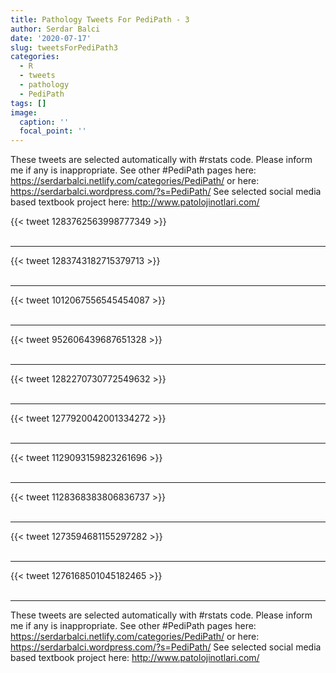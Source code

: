 ```yaml
---
title: Pathology Tweets For PediPath - 3
author: Serdar Balci
date: '2020-07-17'
slug: tweetsForPediPath3
categories:
  - R
  - tweets
  - pathology
  - PediPath
tags: []
image:
  caption: ''
  focal_point: ''
---
```



These tweets are selected automatically with #rstats code. Please inform me if any is inappropriate.
See other #PediPath pages here: https://serdarbalci.netlify.com/categories/PediPath/  or here: https://serdarbalci.wordpress.com/?s=PediPath/ 
See selected social media based textbook project here: http://www.patolojinotlari.com/

{{< tweet 1283762563998777349 >}}
<br>
<br>
<hr>
{{< tweet 1283743182715379713 >}}
<br>
<br>
<hr>
{{< tweet 1012067556545454087 >}}
<br>
<br>
<hr>
{{< tweet 952606439687651328 >}}
<br>
<br>
<hr>
{{< tweet 1282270730772549632 >}}
<br>
<br>
<hr>
{{< tweet 1277920042001334272 >}}
<br>
<br>
<hr>
{{< tweet 1129093159823261696 >}}
<br>
<br>
<hr>
{{< tweet 1128368383806836737 >}}
<br>
<br>
<hr>
{{< tweet 1273594681155297282 >}}
<br>
<br>
<hr>
{{< tweet 1276168501045182465 >}}
<br>
<br>
<hr>


These tweets are selected automatically with #rstats code. Please inform me if any is inappropriate.
See other #PediPath pages here: https://serdarbalci.netlify.com/categories/PediPath/  or here: https://serdarbalci.wordpress.com/?s=PediPath/ 
See selected social media based textbook project here: http://www.patolojinotlari.com/
